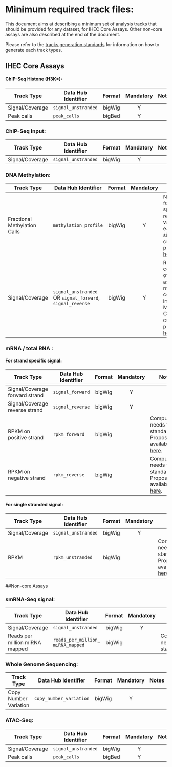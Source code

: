 # Minimum required track files:

This document aims at describing a minimum set of analysis tracks that should be provided for any dataset, for IHEC Core Assays. Other non-core assays are also described at the end of the document.

Please refer to the [tracks generation standards](./tracks_generation.md) for information on how to generate each track types.

## IHEC Core Assays 

#### ChIP-Seq Histone (H3K*):


| Track Type                     | Data Hub Identifier              | Format   | Mandatory   | Notes |
|--------------------------------|----------------------------------|:--------:|:-----------:|---------------------------------------|
| Signal/Coverage                | `signal_unstranded`              | bigWig   | Y           | |
| Peak calls                     | `peak_calls`                     | bigBed   | Y           | |
  

### ChIP-Seq Input:

| Track Type                     | Data Hub Identifier              | Format   | Mandatory   | Notes |
|--------------------------------|----------------------------------|:--------:|:-----------:|-------|
| Signal/Coverage                | `signal_unstranded`              | bigWig   | Y           | |

  
### DNA Methylation:

| Track Type                 | Data Hub Identifier                  | Format    | Mandatory   | Notes |
|----------------------------|--------------------------------------|:---------:|:-----------:|----------------------------------|
| Fractional Methylation Calls | `methylation_profile`              | bigWig    | Y           | Needs to be formally specified, reports #Cs vs #Ts at each CpG site. See current proposal [here](./Fractional_Methylation_Proposal.md).|
| Signal/Coverage              | `signal_unstranded` OR `signal_forward`, `signal_reverse` | bigWig |  Y         | Raw coverage over CpGs as a measure of confidence in Fractional Methtylation Calls. See current proposal [here](./Fractional_Methylation_Proposal.md).|


### mRNA / total RNA :

#### For strand specific signal:
| Track Type                     | Data Hub Identifier          | Format   | Mandatory | Notes |
|--------------------------------|------------------------------|:--------:|:---------:|---------------------------------|
| Signal/Coverage forward strand | `signal_forward`             | bigWig   | Y         | |
| Signal/Coverage reverse strand | `signal_reverse`             | bigWig   | Y         | |
| RPKM on positive strand        | `rpkm_forward`               | bigWig   |           | Computation needs to be standardized. Proposal available [here](https://github.com/IHEC/ihec-assay-standards/blob/master/RNA_Seq_normalization.md). |
| RPKM on negative strand        | `rpkm_reverse`               | bigWig   |           | Computation needs to be standardized. Proposal available [here](https://github.com/IHEC/ihec-assay-standards/blob/master/RNA_Seq_normalization.md). |


 


#### For single stranded signal:

| Track Type                     | Data Hub Identifier              | Format   | Mandatory | Notes |
|--------------------------------|----------------------------------|:--------:|:---------:|-------------------------------|
| Signal/Coverage                | `signal_unstranded`              | bigWig   | Y         | |
| RPKM                           | `rpkm_unstranded`                | bigWig   |           | Computation needs to be standardized. Proposal available [here](https://github.com/IHEC/ihec-assay-standards/blob/master/RNA_Seq_normalization.md). |




##Non-core Assays
  
### smRNA-Seq signal: 

| Track Type                     | Data Hub Identifier               | Format   | Mandatory | Notes |
|--------------------------------|-----------------------------------|:--------:|:---------:|-------------------------------|
| Signal/Coverage                | `signal_unstranded`               | bigWig   | Y         |                                      |
| Reads per million miRNA mapped | `reads_per_million_ miRNA_mapped` | bigWig   |           | Computation needs to be standardized |



### Whole Genome Sequencing:

| Track Type                     | Data Hub Identifier              | Format   | Mandatory  | Notes |
|--------------------------------|----------------------------------|:--------:|:----------:|-------|
| Copy Number Variation          | `copy_number_variation`          | bigWig   | Y          | |



### ATAC-Seq: 

| Track Type                     | Data Hub Identifier              | Format   | Mandatory  | Notes |
|--------------------------------|----------------------------------|:--------:|:----------:|-------|
| Signal/Coverage                | `signal_unstranded`              | bigWig   | Y          | |
| Peak calls                     | `peak_calls`                     | bigBed   | Y          | |
